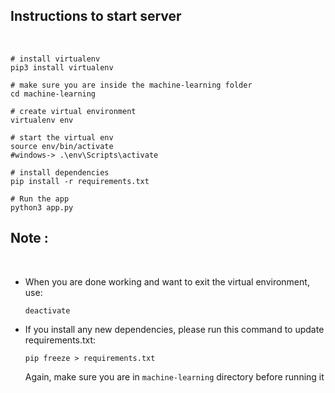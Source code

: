 ## Instructions to start server
<br>

```
# install virtualenv
pip3 install virtualenv

# make sure you are inside the machine-learning folder
cd machine-learning

# create virtual environment
virtualenv env

# start the virtual env
source env/bin/activate
#windows-> .\env\Scripts\activate 

# install dependencies
pip install -r requirements.txt

# Run the app
python3 app.py

```

## Note :
<br>

- When you are done working and want to exit the virtual environment, use:
  ```
  deactivate
  ```

- If you install any new dependencies, please run this command to update requirements.txt:
  ```
  pip freeze > requirements.txt
  ```
  Again, make sure you are in `machine-learning` directory before running it
